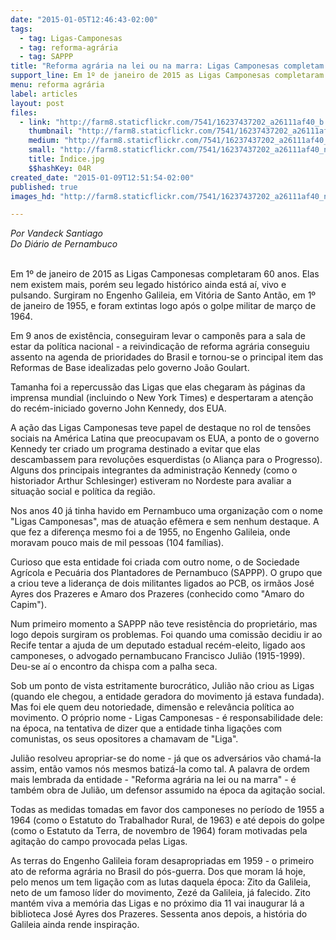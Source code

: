 ```yaml
---
date: "2015-01-05T12:46:43-02:00"
tags:
  - tag: Ligas-Camponesas
  - tag: reforma-agrária
  - tag: SAPPP
title: "Reforma agrária na lei ou na marra: Ligas Camponesas completam 60 anos"
support_line: Em 1º de janeiro de 2015 as Ligas Camponesas completaram 60 anos.
menu: reforma agrária
label: articles
layout: post
files:
  - link: "http://farm8.staticflickr.com/7541/16237437202_a26111af40_b.jpg"
    thumbnail: "http://farm8.staticflickr.com/7541/16237437202_a26111af40_t.jpg"
    medium: "http://farm8.staticflickr.com/7541/16237437202_a26111af40_z.jpg"
    small: "http://farm8.staticflickr.com/7541/16237437202_a26111af40_n.jpg"
    title: Índice.jpg
    $$hashKey: 04R
created_date: "2015-01-09T12:51:54-02:00"
published: true
images_hd: "http://farm8.staticflickr.com/7541/16237437202_a26111af40_n.jpg"

---
```

<p><em>Por Vandeck Santiago<br />
Do&nbsp;Di&aacute;rio de&nbsp;Pernambuco&nbsp;</em><br />
&nbsp;</p>

<p>Em 1&ordm; de janeiro de 2015 as Ligas Camponesas completaram 60 anos. Elas nem existem mais, por&eacute;m seu legado hist&oacute;rico ainda est&aacute; a&iacute;, vivo e pulsando. Surgiram no Engenho Galileia, em Vit&oacute;ria de Santo Ant&atilde;o, em 1&ordm; de janeiro de 1955, e foram extintas logo ap&oacute;s o golpe militar de mar&ccedil;o de 1964.</p>

<p>Em 9 anos de exist&ecirc;ncia, conseguiram levar o campon&ecirc;s para a sala de estar da pol&iacute;tica nacional - a reivindica&ccedil;&atilde;o de reforma agr&aacute;ria conseguiu assento na agenda de prioridades do Brasil e tornou-se o principal item das Reformas de Base idealizadas pelo governo Jo&atilde;o Goulart.</p>

<p>Tamanha foi a repercuss&atilde;o das Ligas que elas chegaram &agrave;s p&aacute;ginas da imprensa mundial (incluindo o New York Times) e despertaram a aten&ccedil;&atilde;o do rec&eacute;m-iniciado governo John Kennedy, dos EUA.</p>

<p>A a&ccedil;&atilde;o das Ligas Camponesas teve papel de destaque no rol de tens&otilde;es sociais na Am&eacute;rica Latina que preocupavam os EUA, a ponto de o governo Kennedy ter criado um programa destinado a evitar que elas descambassem para revolu&ccedil;&otilde;es esquerdistas (o Alian&ccedil;a para o Progresso). Alguns dos principais integrantes da administra&ccedil;&atilde;o Kennedy (como o historiador Arthur Schlesinger) estiveram no Nordeste para avaliar a situa&ccedil;&atilde;o social e pol&iacute;tica da regi&atilde;o.</p>

<p>Nos anos 40 j&aacute; tinha havido em Pernambuco uma organiza&ccedil;&atilde;o com o nome &quot;Ligas Camponesas&quot;, mas de atua&ccedil;&atilde;o ef&ecirc;mera e sem nenhum destaque. A que fez a diferen&ccedil;a mesmo foi a de 1955, no Engenho Galileia, onde moravam pouco mais de mil pessoas (104 fam&iacute;lias).</p>

<p>Curioso que esta entidade foi criada com outro nome, o de Sociedade Agr&iacute;cola e Pecu&aacute;ria dos Plantadores de Pernambuco (SAPPP). O grupo que a criou teve a lideran&ccedil;a de dois militantes ligados ao PCB, os irm&atilde;os Jos&eacute; Ayres dos Prazeres e Amaro dos Prazeres (conhecido como &quot;Amaro do Capim&quot;).</p>

<p>Num primeiro momento a SAPPP n&atilde;o teve resist&ecirc;ncia do propriet&aacute;rio, mas logo depois surgiram os problemas. Foi quando uma comiss&atilde;o decidiu ir ao Recife tentar a ajuda de um deputado estadual rec&eacute;m-eleito, ligado aos camponeses, o advogado pernambucano Francisco Juli&atilde;o (1915-1999). Deu-se a&iacute; o encontro da chispa com a palha seca.</p>

<p>Sob um ponto de vista estritamente burocr&aacute;tico, Juli&atilde;o n&atilde;o criou as Ligas (quando ele chegou, a entidade geradora do movimento j&aacute; estava fundada). Mas foi ele quem deu notoriedade, dimens&atilde;o e relev&acirc;ncia pol&iacute;tica ao movimento. O pr&oacute;prio nome - Ligas Camponesas - &eacute; responsabilidade dele: na &eacute;poca, na tentativa de dizer que a entidade tinha liga&ccedil;&otilde;es com comunistas, os seus opositores a chamavam de &quot;Liga&quot;.</p>

<p>Juli&atilde;o resolveu apropriar-se do nome - j&aacute; que os advers&aacute;rios v&atilde;o cham&aacute;-la assim, ent&atilde;o vamos n&oacute;s mesmos batiz&aacute;-la como tal. A palavra de ordem mais lembrada da entidade - &quot;Reforma agr&aacute;ria na lei ou na marra&quot; - &eacute; tamb&eacute;m obra de Juli&atilde;o, um defensor assumido na &eacute;poca da agita&ccedil;&atilde;o social.</p>

<p>Todas as medidas tomadas em favor dos camponeses no per&iacute;odo de 1955 a 1964 (como o Estatuto do Trabalhador Rural, de 1963) e at&eacute; depois do golpe (como o Estatuto da Terra, de novembro de 1964) foram motivadas pela agita&ccedil;&atilde;o do campo provocada pelas Ligas.</p>

<p>As terras do Engenho Galileia foram desapropriadas em 1959 - o primeiro ato de reforma agr&aacute;ria no Brasil do p&oacute;s-guerra. Dos que moram l&aacute; hoje, pelo menos um tem liga&ccedil;&atilde;o com as lutas daquela &eacute;poca: Zito da Galileia, neto de um famoso l&iacute;der do movimento, Zez&eacute; da Galileia, j&aacute; falecido. Zito mant&eacute;m viva a mem&oacute;ria das Ligas e no pr&oacute;ximo dia 11 vai inaugurar l&aacute; a biblioteca Jos&eacute; Ayres dos Prazeres. Sessenta anos depois, a hist&oacute;ria do Galileia ainda rende inspira&ccedil;&atilde;o.</p>
